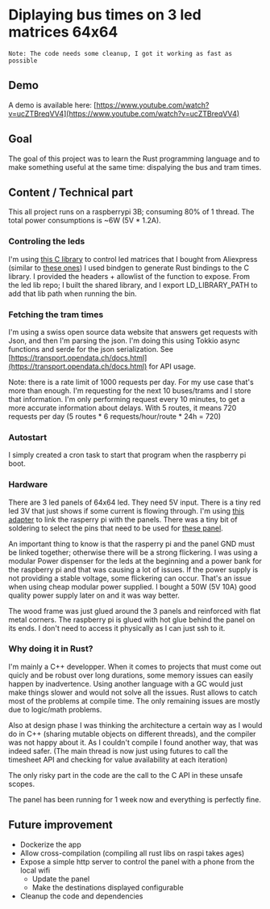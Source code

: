 # Diplaying bus times on 3 led matrices 64x64

```
Note: The code needs some cleanup, I got it working as fast as possible
```
## Demo

A demo is available here: [https://www.youtube.com/watch?v=ucZTBreqVV4](https://www.youtube.com/watch?v=ucZTBreqVV4)

## Goal 
The goal of this project was to learn the Rust programming language and to make something useful at the same time: dispalying the bus and tram times.

## Content / Technical part

This all project runs on a raspberrypi 3B; consuming 80% of 1 thread.
The total power consumptions is ~6W (5V * 1.2A).

### Controling the leds
I'm using [this C library](https://github.com/hzeller/rpi-rgb-led-matrix)  to control led matrices that I bought from Aliexpress (similar to [these ones](https://t.ly/BmLKT))
I used bindgen to generate Rust bindings to the C library.
I provided the headers + allowlist of the function to expose.
From the led lib repo; I built the shared library, and I export LD_LIBRARY_PATH to add that lib path when running the bin.

### Fetching the tram times

I'm using a swiss open source data website that answers get requests with Json, and then I'm parsing the json.
I'm doing this using Tokkio async functions and serde for the json serialization.
See [https://transport.opendata.ch/docs.html](https://transport.opendata.ch/docs.html) for API usage.

Note: there is a rate limit of 1000 requests per day.
For my use case that's more than enough.
I'm requesting for the next 10 buses/trams and I store that information.
I'm only performing request every 10 minutes, to get a more accurate information about delays.
With 5 routes, it means 720 requests per day (5 routes * 6 requests/hour/route  * 24h = 720)

### Autostart

I simply created a cron task to start that program when the raspberry pi boot.

### Hardware

There are 3 led panels of 64x64 led. They need 5V input.
There is a tiny red led 3V that just shows if some current is flowing through. 
I'm using [this adapter](https://github.com/hzeller/rpi-rgb-led-matrix/tree/master/adapter/active-3) to link the rasperry pi with the panels.
There was a tiny bit of soldering to select the pins that need to be used for [these panel](https://t.ly/BmLKT).

An important thing to know is that the rasperry pi and the panel GND must be linked together; otherwise there will be a strong flickering.
I was using a modular Power dispenser for the leds at the beginning and a power bank for the raspberry pi and that was causing a lot of issues.
If the power supply is not providing a stable voltage, some flickering can occur. That's an issue when using cheap modular power supplied.
I bought a  50W (5V 10A) good quality power supply later on and it was way better.

The wood frame was just glued around the 3 panels and reinforced with flat metal corners.
The raspberry pi is glued with hot glue behind the panel on its ends.
I don't need to access it physically as I can just ssh to it.

### Why doing it in Rust?

I'm mainly a C++ developper.
When it comes to projects that must come out quicly and be robust over long durations, some memory issues can easily happen by inadvertence.
Using another language with a GC would just make things slower and would not solve all the issues.
Rust allows to catch most of the problems at compile time.
The only remaining issues are mostly due to logic/math problems.

Also at design phase I was thinking the architecture a certain way as I would do in C++ (sharing mutable objects on different threads), and the compiler was not happy about it.
As I couldn't compile I found another way, that was indeed safer. (The main thread is now just using futures to call the timesheet API and checking for value availability at each iteration)

The only risky part in the code are the call to the C API in these unsafe scopes.

The panel has been running for 1 week now and everything is perfectly fine.

## Future improvement

* Dockerize the app
* Allow cross-compilation (compiling all rust libs on raspi takes ages)
* Expose a simple http server to control the panel with a phone from the local wifi
  * Update the panel
  * Make the destinations displayed configurable
* Cleanup the code and dependencies
  
